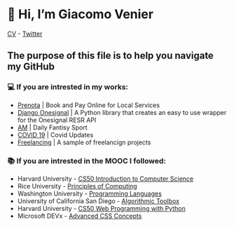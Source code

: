 # 👋 Hi, I’m Giacomo Venier
[CV](https://pdfhost.io/v/K7mC5pDCV_CVpdf.pdf) - [Twitter](https://twitter.com/giacomovenier)
## The purpose of this file is to help you navigate my GitHub

### 💻 If you are intrested in my works:
- [Prenota](https://github.com/VenierGiacomo/CS50-Introduction-to-computer-Science)   |  Book and Pay Online for Local Services
- [Django Onesignal](https://github.com/VenierGiacomo/CS50-Web-Programming-with-Python-and-JavaScript) | A Python library that creates an easy to use wrapper for 
the Onesignal RESR API
- [AM](https://github.com/VenierGiacomo/Principles-of-Computing) | Daily Fantisy Sport
- [COVID 19](https://github.com/VenierGiacomo/Programming-Languages) | Covid Updates 
- [Freelancing](https://github.com/VenierGiacomo/Algorithmic-Toolbox) | A sample of freelancign projects

### 📚 If you are intrested in the MOOC I followed:
- Harvard University - [CS50 Introduction to Computer Science](https://github.com/VenierGiacomo/CS50-Introduction-to-computer-Science)
- Rice University - [Principles of Computing](https://github.com/VenierGiacomo/Principles-of-Computing)
- Washington University - [Programming Languages](https://github.com/VenierGiacomo/Programming-Languages)
- University of California San Diego - [Algorithmic Toolbox](https://github.com/VenierGiacomo/Algorithmic-Toolbox)
- Harvard University - [CS50 Web Programming with Python](https://github.com/VenierGiacomo/CS50-Web-Programming-with-Python-and-JavaScript)
- Microsoft DEVx - [Advanced CSS Concepts ](https://github.com/VenierGiacomo/Advanced-CSS-Concepts)

<!---
VenierGiacomo/VenierGiacomo is a ✨ special ✨ repository because its `README.md` (this file) appears on your GitHub profile.
You can click the Preview link to take a look at your changes.
--->
